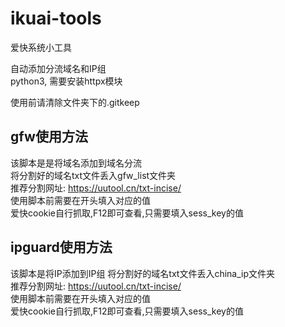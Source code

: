 # ikuai-tools
爱快系统小工具

自动添加分流域名和IP组  
python3, 需要安装httpx模块  

使用前请清除文件夹下的.gitkeep

## gfw使用方法
该脚本是是将域名添加到域名分流  
将分割好的域名txt文件丢入gfw_list文件夹  
推荐分割网址: https://uutool.cn/txt-incise/  
使用脚本前需要在开头填入对应的值  
爱快cookie自行抓取,F12即可查看,只需要填入sess_key的值


## ipguard使用方法
该脚本是将IP添加到IP组
将分割好的域名txt文件丢入china_ip文件夹  
推荐分割网址: https://uutool.cn/txt-incise/  
使用脚本前需要在开头填入对应的值  
爱快cookie自行抓取,F12即可查看,只需要填入sess_key的值